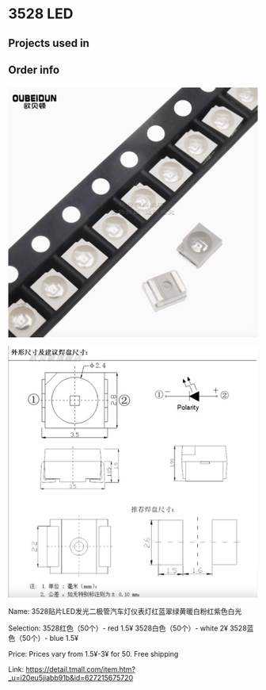 # 3528 LED


## Projects used in


## Order info
###
![bulk](</3528 LED/images/bulk.png>)

![schematic](</3528 LED/images/schematic.png>)

Name:
3528贴片LED发光二极管汽车灯仪表灯红蓝翠绿黄暖白粉红紫色白光

Selection:
3528红色（50个）- red 1.5¥
3528白色（50个）- white 2¥
3528蓝色（50个）- blue 1.5¥

Price:
Prices vary from 1.5¥-3¥ for 50.
Free shipping

Link:
https://detail.tmall.com/item.htm?_u=i20eu5jiabb91b&id=627215675720
